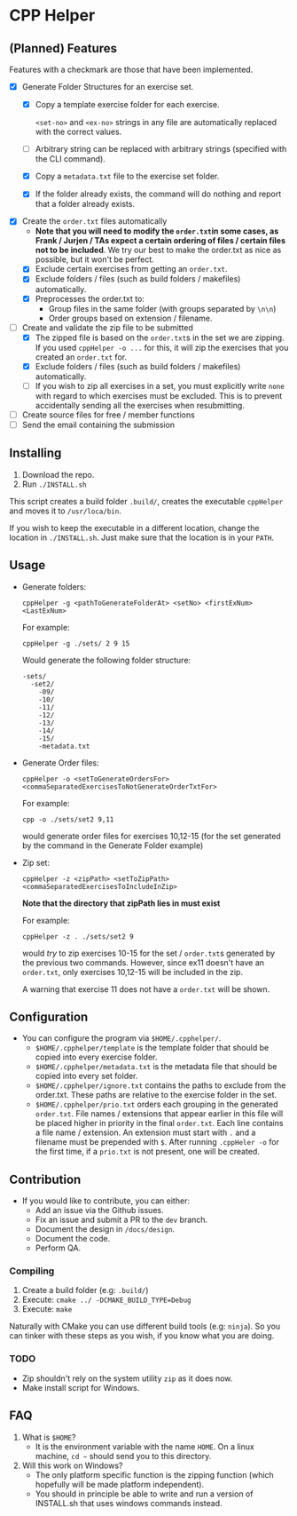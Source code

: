 # CPP Helper

## (Planned) Features

Features with a checkmark are those that have been implemented.

* [x] Generate Folder Structures for an exercise set.
  * [x] Copy a template exercise folder for each exercise.
    
    `<set-no>` and `<ex-no>` strings  in any file are automatically replaced with the correct values.
  * [ ] Arbitrary string can be replaced with arbitrary strings (specified with the CLI command).
  * [x] Copy a `metadata.txt` file to the exercise set folder.
  * [x] If the folder already exists, the command will do nothing and report that a folder already exists.
* [x] Create the `order.txt` files automatically
  * **Note that you will need to modify the `order.txt`in some cases, as Frank /
    Jurjen / TAs expect a certain ordering of files / certain files not to be included**. 
    We try our best to make the order.txt as nice as possible, but it won't be
    perfect.
  * [x] Exclude certain exercises from getting an `order.txt`.
  * [x] Exclude folders / files (such as build folders / makefiles) automatically.
  * [x] Preprocesses the order.txt to:
    * Group files in the same folder (with groups separated by `\n\n`)
    * Order groups based on extension / filename. 
* [ ] Create and validate the zip file to be submitted
  * [x] The zipped file is based on the `order.txt`s in the set we are zipping. If
    you used `cppHelper -o ...` for this, it will zip the exercises that you
    created an `order.txt` for.
  * [x] Exclude folders / files (such as build folders / makefiles) automatically.
  * [ ] If you wish to zip all exercises in a set, you must explicitly write `none` 
    with regard to which exercises must be excluded. This is to prevent
    accidentally sending all the exercises when resubmitting.
* [ ] Create source files for free / member functions
* [ ] Send the email containing the submission

## Installing
1. Download the repo.
2. Run `./INSTALL.sh`

This script creates a build folder `.build/`, creates the executable `cppHelper`
and moves it to `/usr/loca/bin`. 

If you wish to keep the executable in a different location, change the location
in `./INSTALL.sh`. Just make sure that the location is in your `PATH`.
## Usage 
* Generate folders:
  ```shell
  cppHelper -g <pathToGenerateFolderAt> <setNo> <firstExNum> <LastExNum>
  ```
  For example:
  ```shell
  cppHelper -g ./sets/ 2 9 15
  ```
  Would generate the following folder structure:
  ```
  -sets/
    -set2/
      -09/
      -10/
      -11/
      -12/
      -13/
      -14/
      -15/
      -metadata.txt
  ```
* Generate Order files:
  ```shell
  cppHelper -o <setToGenerateOrdersFor> <commaSeparatedExercisesToNotGenerateOrderTxtFor>
  ```
  
  For example:
  ```shell
  cpp -o ./sets/set2 9,11
  ```
  
  would generate order files for exercises 10,12-15 (for the set generated by
  the command in the Generate Folder example)

* Zip set:
  ```shell
  cppHelper -z <zipPath> <setToZipPath> <commaSeparatedExercisesToIncludeInZip>
  ```
  **Note that the directory that zipPath lies in must exist**

  For example:
  ```shell
  cppHelper -z . ./sets/set2 9 
  ```
  
  would *try* to zip exercises 10-15 for the set / `order.txt`s generated by the
  previous two commands. However, since ex11 doesn't have an `order.txt`, only
  exercises 10,12-15 will be included in the zip.

  A warning that exercise 11 does not have a `order.txt` will be shown.

## Configuration
* You can configure the program via `$HOME/.cpphelper/`.
    * `$HOME/.cpphelper/template` is the template folder that should be copied into every exercise folder.
    * `$HOME/.cpphelper/metadata.txt` is the metadata file that should be copied into every set folder.
    * `$HOME/.cpphelper/ignore.txt` contains the paths to exclude from the order.txt.
      These paths are relative to the exercise folder in the set.
    * `$HOME/.cpphelper/prio.txt` orders each grouping in the generated `order.txt`.
      File names / extensions that appear earlier in this file will be placed higher in priority in the final `order.txt`.
      Each line contains a file name / extension. 
      An extension must start with `.` and a filename must be prepended with `$`.
      After running `.cppHeler -o` for the first time, if a `prio.txt` is not present, one will be created.

## Contribution
* If you would like to contribute, you can either:
  * Add an issue via the Github issues.
  * Fix an issue and submit a PR to the `dev` branch.
  * Document the design in `/docs/design`.
  * Document the code.
  * Perform QA.
  
### Compiling
1. Create a build folder (e.g: `.build/`)
2. Execute: `cmake ../ -DCMAKE_BUILD_TYPE=Debug`
3. Execute: `make`

Naturally with CMake you can use different build tools (e.g: `ninja`). So you
can tinker with these steps as you wish, if you know what you are doing.

### TODO
- Zip shouldn't rely on the system utility `zip` as it does now.
- Make install script for Windows.

## FAQ
1. What is `$HOME`?
    * It is the environment variable with the name `HOME`. On a linux machine,
    `cd ~` should send you to this directory. 
2. Will this work on Windows?
    * The only platform specific function is the zipping function (which hopefully will be made platform independent).
    * You should in principle be able to write and run a version of INSTALL.sh that uses windows commands instead.